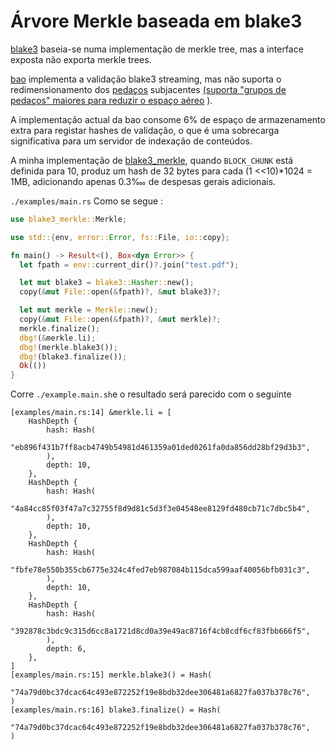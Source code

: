 # Árvore Merkle baseada em blake3

[blake3](https://github.com/BLAKE3-team/BLAKE3) baseia-se numa implementação de merkle tree, mas a interface exposta não exporta merkle trees.

[bao](https://github.com/oconnor663/bao) implementa a validação blake3 streaming, mas não suporta o redimensionamento dos [pedaços](https://github.com/oconnor663/bao/issues/34) subjacentes [(suporta "grupos de pedaços" maiores para reduzir o espaço aéreo](https://github.com/oconnor663/bao/issues/34) ).

A implementação actual da bao consome 6% de espaço de armazenamento extra para registar hashes de validação, o que é uma sobrecarga significativa para um servidor de indexação de conteúdos.

A minha implementação de [blake3_merkle](https://github.com/rmw-lib/blake3_merkle), quando `BLOCK_CHUNK` está definida para 10, produz um hash de 32 bytes para cada (1 <<10)*1024 = 1MB, adicionando apenas 0.3‱ de despesas gerais adicionais.

`./examples/main.rs` Como se segue :

```rust
use blake3_merkle::Merkle;

use std::{env, error::Error, fs::File, io::copy};

fn main() -> Result<(), Box<dyn Error>> {
  let fpath = env::current_dir()?.join("test.pdf");

  let mut blake3 = blake3::Hasher::new();
  copy(&mut File::open(&fpath)?, &mut blake3)?;

  let mut merkle = Merkle::new();
  copy(&mut File::open(&fpath)?, &mut merkle)?;
  merkle.finalize();
  dbg!(&merkle.li);
  dbg!(merkle.blake3());
  dbg!(blake3.finalize());
  Ok(())
}
```

Corre `./example.main.sh`e o resultado será parecido com o seguinte

```
[examples/main.rs:14] &merkle.li = [
    HashDepth {
        hash: Hash(
            "eb896f431b7ff8acb4749b54981d461359a01ded0261fa0da856dd28bf29d3b3",
        ),
        depth: 10,
    },
    HashDepth {
        hash: Hash(
            "4a84cc85f03f47a7c32755f8d9d81c5d3f3e04548ee8129fd480cb71c7dbc5b4",
        ),
        depth: 10,
    },
    HashDepth {
        hash: Hash(
            "fbfe78e550b355cb6775e324c4fed7eb987084b115dca599aaf40056bfb031c3",
        ),
        depth: 10,
    },
    HashDepth {
        hash: Hash(
            "392878c3bdc9c315d6cc8a1721d8cd0a39e49ac8716f4cb8cdf6cf83fbb666f5",
        ),
        depth: 6,
    },
]
[examples/main.rs:15] merkle.blake3() = Hash(
    "74a79d0bc37dcac64c493e872252f19e8bdb32dee306481a6827fa037b378c76",
)
[examples/main.rs:16] blake3.finalize() = Hash(
    "74a79d0bc37dcac64c493e872252f19e8bdb32dee306481a6827fa037b378c76",
)
```